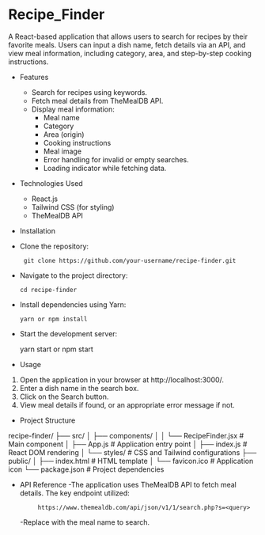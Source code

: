 # Recipe_Finder
  A React-based application that allows users to search for recipes by their favorite meals. Users can input a dish name, fetch details via an API, and view meal information, including category, area, and step-by-step cooking instructions.

- Features
  - Search for recipes using keywords.
  - Fetch meal details from TheMealDB API.
  - Display meal information:
    - Meal name
    - Category
    - Area (origin)
    - Cooking instructions
    - Meal image
    - Error handling for invalid or empty searches.
    - Loading indicator while fetching data.

- Technologies Used
  - React.js
  - Tailwind CSS (for styling)
  - TheMealDB API

- Installation

- Clone the repository:

       git clone https://github.com/your-username/recipe-finder.git

- Navigate to the project directory:

      cd recipe-finder

- Install dependencies using Yarn:

      yarn or npm install

- Start the development server:

     yarn start or npm start

- Usage

1. Open the application in your browser at http://localhost:3000/.
2. Enter a dish name in the search box.
3. Click on the Search button.
4. View meal details if found, or an appropriate error message if not.

- Project Structure

recipe-finder/
├── src/
│   ├── components/
│   │   └── RecipeFinder.jsx  # Main component
│   ├── App.js                # Application entry point
│   ├── index.js              # React DOM rendering
│   └── styles/               # CSS and Tailwind configurations
├── public/
│   ├── index.html            # HTML template
│   └── favicon.ico           # Application icon
└── package.json              # Project dependencies

- API Reference
  -The application uses TheMealDB API to fetch meal details. The key endpoint utilized:

           https://www.themealdb.com/api/json/v1/1/search.php?s=<query>
  -Replace <query> with the meal name to search.  
